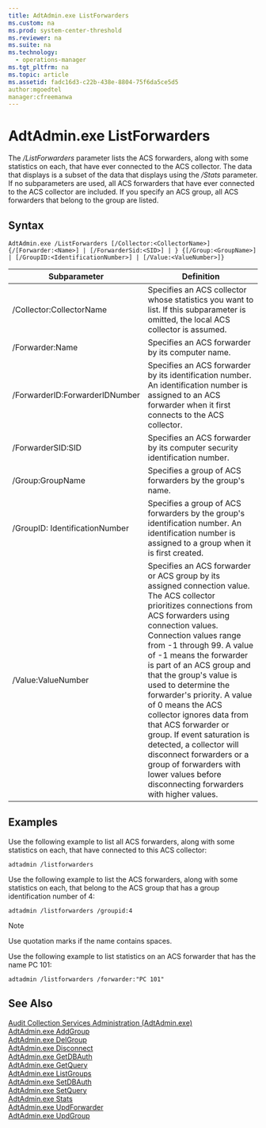 ```yaml
---
title: AdtAdmin.exe ListForwarders
ms.custom: na
ms.prod: system-center-threshold
ms.reviewer: na
ms.suite: na
ms.technology: 
  - operations-manager
ms.tgt_pltfrm: na
ms.topic: article
ms.assetid: fadc16d3-c22b-438e-8804-75f6da5ce5d5
author:mgoedtel
manager:cfreemanwa
---
```

# AdtAdmin.exe ListForwarders
The *\/ListForwarders* parameter lists the ACS forwarders, along with some statistics on each, that have ever connected to the ACS collector. The data that displays is a subset of the data that displays using the *\/Stats* parameter. If no subparameters are used, all ACS forwarders that have ever connected to the ACS collector are included. If you specify an ACS group, all ACS forwarders that belong to the group are listed.  
  
## Syntax  
`AdtAdmin.exe /ListForwarders [/Collector:<CollectorName>] {/[Forwarder:<Name>] | [/ForwarderSid:<SID>] | } {[/Group:<GroupName>] | [/GroupID:<IdentificationNumber>] | [/Value:<ValueNumber>]}`  
  
|Subparameter|Definition|  
|----------------|--------------|  
|\/Collector:CollectorName|Specifies an ACS collector whose statistics you want to list. If this subparameter is omitted, the local ACS collector is assumed.|  
|\/Forwarder:Name|Specifies an ACS forwarder by its computer name.|  
|\/ForwarderID:ForwarderIDNumber|Specifies an ACS forwarder by its identification number. An identification number is assigned to an ACS forwarder when it first connects to the ACS collector.|  
|\/ForwarderSID:SID|Specifies an ACS forwarder by its computer security identification number.|  
|\/Group:GroupName|Specifies a group of ACS forwarders by the group's name.|  
|\/GroupID: IdentificationNumber|Specifies a group of ACS forwarders by the group's identification number. An identification number is assigned to a group when it is first created.|  
|\/Value:ValueNumber|Specifies an ACS forwarder or ACS group by its assigned connection value. The ACS collector prioritizes connections from ACS forwarders using connection values. Connection values range from \-1 through 99. A value of \-1 means the forwarder is part of an ACS group and that the group's value is used to determine the forwarder's priority. A value of 0 means the ACS collector ignores data from that ACS forwarder or group. If event saturation is detected, a collector will disconnect forwarders or a group of forwarders with lower values before disconnecting forwarders with higher values.|  
  
## Examples  
Use the following example to list all ACS forwarders, along with some statistics on each, that have connected to this ACS collector:  
  
`adtadmin /listforwarders`  
  
Use the following example to list the ACS forwarders, along with some statistics on each, that belong to the ACS group that has a group identification number of 4:  
  
`adtadmin /listforwarders /groupid:4`  
  
> [!NOTE]  
> Use quotation marks if the name contains spaces.  
  
Use the following example to list statistics on an ACS forwarder that has the name PC 101:  
  
`adtadmin /listforwarders /forwarder:"PC 101"`  
  
## See Also  
[Audit Collection Services Administration &#40;AdtAdmin.exe&#41;](../../om/manage/Audit-Collection-Services-Administration--AdtAdmin.exe-.md)  
[AdtAdmin.exe AddGroup](../../om/manage/AdtAdmin.exe-AddGroup.md)  
[AdtAdmin.exe DelGroup](../../om/manage/AdtAdmin.exe-DelGroup.md)  
[AdtAdmin.exe Disconnect](../../om/manage/AdtAdmin.exe-Disconnect.md)  
[AdtAdmin.exe GetDBAuth](../../om/manage/AdtAdmin.exe-GetDBAuth.md)  
[AdtAdmin.exe GetQuery](../../om/manage/AdtAdmin.exe-GetQuery.md)  
[AdtAdmin.exe ListGroups](../../om/manage/AdtAdmin.exe-ListGroups.md)  
[AdtAdmin.exe SetDBAuth](../../om/manage/AdtAdmin.exe-SetDBAuth.md)  
[AdtAdmin.exe SetQuery](../../om/manage/AdtAdmin.exe-SetQuery.md)  
[AdtAdmin.exe Stats](../../om/manage/AdtAdmin.exe-Stats.md)  
[AdtAdmin.exe UpdForwarder](../../om/manage/AdtAdmin.exe-UpdForwarder.md)  
[AdtAdmin.exe UpdGroup](../../om/manage/AdtAdmin.exe-UpdGroup.md)  
  
